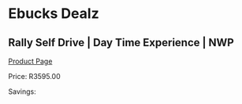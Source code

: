 
# Ebucks Dealz
## Rally Self Drive | Day Time Experience | NWP
[Product Page](https://www.ebucks.com/web/shop/productSelected.do?prodId=1161786400&catId=714948688)

Price: R3595.00

Savings: 


	